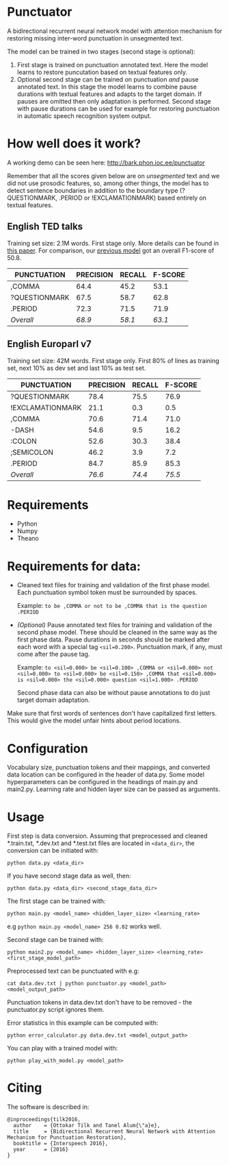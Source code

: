 # Punctuator

A bidirectional recurrent neural network model with attention mechanism for restoring missing inter-word punctuation in unsegmented text.

The model can be trained in two stages (second stage is optional):

1. First stage is trained on punctuation annotated text. Here the model learns to restore puncutation based on textual features only.
2. Optional second stage can be trained on punctuation *and* pause annotated text. In this stage the model learns to combine pause durations with textual features and adapts to the target domain. If pauses are omitted then only adaptation is performed. Second stage with pause durations can be used for example for restoring punctuation in automatic speech recognition system output.

# How well does it work?

A working demo can be seen here: http://bark.phon.ioc.ee/punctuator

Remember that all the scores given below are on _unsegmented_ text and we did not use prosodic features, so, among other things, the model has to detect sentence boundaries in addition to the boundary type (?QUESTIONMARK, .PERIOD or !EXCLAMATIONMARK) based entirely on textual features.

## English TED talks
Training set size: 2.1M words. First stage only. More details can be found in [this paper](http://www.isca-speech.org/archive/Interspeech_2016/pdfs/1517.PDF).
For comparison, our [previous model](https://github.com/ottokart/punctuator) got an overall F1-score of 50.8.

PUNCTUATION      | PRECISION | RECALL    | F-SCORE
--- | --- | --- | ---
,COMMA           | 64.4 | 45.2 | 53.1
?QUESTIONMARK    | 67.5 | 58.7 | 62.8
.PERIOD          | 72.3 | 71.5 | 71.9
_Overall_          | _68.9_ | _58.1_ | _63.1_

## English Europarl v7
Training set size: 42M words. First stage only. First 80% of lines as training set, next 10% as dev set and last 10% as test set.

PUNCTUATION      | PRECISION | RECALL    | F-SCORE
--- | --- | --- | ---
?QUESTIONMARK    | 78.4      | 75.5      | 76.9
!EXCLAMATIONMARK | 21.1      | 0.3       | 0.5
,COMMA           | 70.6      | 71.4      | 71.0
-DASH            | 54.6      | 9.5       | 16.2
:COLON           | 52.6      | 30.3      | 38.4
;SEMICOLON       | 46.2      | 3.9       | 7.2
.PERIOD          | 84.7      | 85.9      | 85.3
_Overall_          | _76.6_      | _74.4_      | _75.5_

# Requirements
* Python
* Numpy
* Theano

# Requirements for data:

* Cleaned text files for training and validation of the first phase model. Each punctuation symbol token must be surrounded by spaces.

  Example:
  ```to be ,COMMA or not to be ,COMMA that is the question .PERIOD```
* *(Optional)* Pause annotated text files for training and validation of the second phase model. These should be cleaned in the same way as the first phase data. Pause durations in seconds should be marked after each word with a special tag `<sil=0.200>`. Punctuation mark, if any, must come after the pause tag.

  Example:
  ```to <sil=0.000> be <sil=0.100> ,COMMA or <sil=0.000> not <sil=0.000> to <sil=0.000> be <sil=0.150> ,COMMA that <sil=0.000> is <sil=0.000> the <sil=0.000> question <sil=1.000> .PERIOD```

  Second phase data can also be without pause annotations to do just target domain adaptation.
  
Make sure that first words of sentences don't have capitalized first letters. This would give the model unfair hints about period locations.

# Configuration
Vocabulary size, punctuation tokens and their mappings, and converted data location can be configured in the header of data.py.
Some model hyperparameters can be configured in the headings of main.py and main2.py. Learning rate and hidden layer size can be passed as arguments.

# Usage

First step is data conversion. Assuming that preprocessed and cleaned *.train.txt, *.dev.txt and *.test.txt files are located in `<data_dir>`, the conversion can be initiated with:

`python data.py <data_dir>`

If you have second stage data as well, then:

`python data.py <data_dir> <second_stage_data_dir>`



The first stage can be trained with:

`python main.py <model_name> <hidden_layer_size> <learning_rate>`

e.g `python main.py <model_name> 256 0.02` works well.



Second stage can be trained with:

`python main2.py <model_name> <hidden_layer_size> <learning_rate> <first_stage_model_path>`



Preprocessed text can be punctuated with e.g:

`cat data.dev.txt | python punctuator.py <model_path> <model_output_path>`

Punctuation tokens in data.dev.txt don't have to be removed - the punctuator.py script ignores them.


Error statistics in this example can be computed with:

`python error_calculator.py data.dev.txt <model_output_path>`


You can play with a trained model with:

`python play_with_model.py <model_path>`


# Citing

The software is described in:

    @inproceedings{tilk2016,
      author    = {Ottokar Tilk and Tanel Alum{\"a}e},
      title     = {Bidirectional Recurrent Neural Network with Attention Mechanism for Punctuation Restoration},
      booktitle = {Interspeech 2016},
      year      = {2016}
    }
